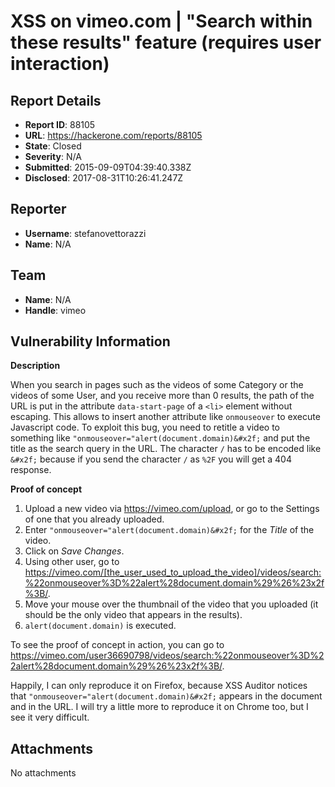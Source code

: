 # XSS on vimeo.com | "Search within these results" feature (requires user interaction)

## Report Details
- **Report ID**: 88105
- **URL**: https://hackerone.com/reports/88105
- **State**: Closed
- **Severity**: N/A
- **Submitted**: 2015-09-09T04:39:40.338Z
- **Disclosed**: 2017-08-31T10:26:41.247Z

## Reporter
- **Username**: stefanovettorazzi
- **Name**: N/A

## Team
- **Name**: N/A
- **Handle**: vimeo

## Vulnerability Information
__Description__

When you search in pages such as the videos of some Category or the videos of some User, and you receive more than 0 results, the path of the URL is put in the attribute `data-start-page` of a `<li>` element without escaping. This allows to insert another attribute like `onmouseover` to execute Javascript code.
To exploit this bug, you need to retitle a video to something like `"onmouseover="alert(document.domain)&#x2f;` and put the title as the search query in the URL. The character `/` has to be encoded like `&#x2f;` because if you send the character `/` as `%2F` you will get a 404 response.

__Proof of concept__
1. Upload a new video via https://vimeo.com/upload, or go to the Settings of one that you already uploaded.
2. Enter `"onmouseover="alert(document.domain)&#x2f;` for the _Title_ of the video.
3. Click on _Save Changes_.
4. Using other user, go to https://vimeo.com/[the_user_used_to_upload_the_video]/videos/search:%22onmouseover%3D%22alert%28document.domain%29%26%23x2f%3B/.
5. Move your mouse over the thumbnail of the video that you uploaded (it should be the only video that appears in the results).
6. `alert(document.domain)` is executed.

To see the proof of concept in action, you can go to https://vimeo.com/user36690798/videos/search:%22onmouseover%3D%22alert%28document.domain%29%26%23x2f%3B/.

Happily, I can only reproduce it on Firefox, because XSS Auditor notices that `"onmouseover="alert(document.domain)&#x2f;` appears in the document and in the URL. I will try a little more to reproduce it on Chrome too, but I see it very difficult.

## Attachments
No attachments
